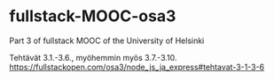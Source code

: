 # fullstack-MOOC-osa3
Part 3 of fullstack MOOC of the University of Helsinki

Tehtävät 3.1.-3.6., myöhemmin myös 3.7.-3.10.
https://fullstackopen.com/osa3/node_js_ja_express#tehtavat-3-1-3-6

